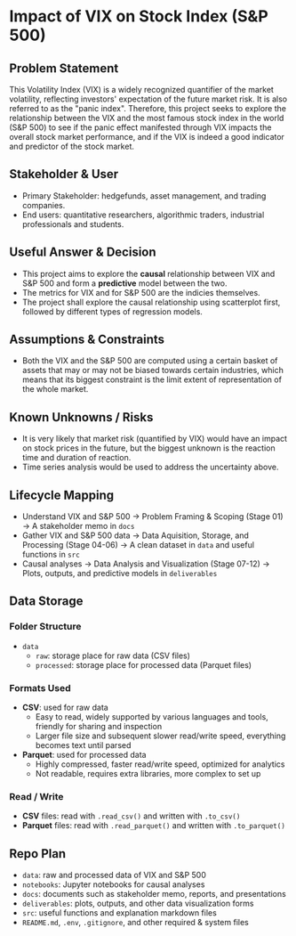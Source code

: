 # Impact of VIX on Stock Index (S&P 500)

## Problem Statement

This Volatility Index (VIX) is a widely recognized quantifier of the market volatility, reflecting investors' expectation of the future market risk. It is also referred to as the "panic index". Therefore, this project seeks to explore the relationship between the VIX and the most famous stock index in the world (S&P 500) to see if the panic effect manifested through VIX impacts the overall stock market performance, and if the VIX is indeed a good indicator and predictor of the stock market. 

## Stakeholder & User

- Primary Stakeholder: hedgefunds, asset management, and trading companies. 
- End users: quantitative researchers, algorithmic traders, industrial professionals and students. 

## Useful Answer & Decision

- This project aims to explore the **causal** relationship between VIX and S&P 500 and form a **predictive** model between the two. 
- The metrics for VIX and for S&P 500 are the indicies themselves. 
- The project shall explore the causal relationship using scatterplot first, followed by different types of regression models. 

## Assumptions & Constraints

- Both the VIX and the S&P 500 are computed using a certain basket of assets that may or may not be biased towards certain industries, which means that its biggest constraint is the limit extent of representation of the whole market. 

## Known Unknowns / Risks

- It is very likely that market risk (quantified by VIX) would have an impact on stock prices in the future, but the biggest unknown is the reaction time and duration of reaction. 
- Time series analysis would be used to address the uncertainty above. 

## Lifecycle Mapping

- Understand VIX and S&P 500 → Problem Framing & Scoping (Stage 01) → A stakeholder memo in `docs`
- Gather VIX and S&P 500 data → Data Aquisition, Storage, and Processing (Stage 04-06) → A clean dataset in `data` and useful functions in `src`
- Causal analyses → Data Analysis and Visualization (Stage 07-12) → Plots, outputs, and predictive models in `deliverables`

## Data Storage

### Folder Structure

- `data`
    - `raw`: storage place for raw data (CSV files)
    - `processed`: storage place for processed data (Parquet files)

### Formats Used

- **CSV**: used for raw data
    - Easy to read, widely supported by various languages and tools, friendly for sharing and inspection
    - Larger file size and subsequent slower read/write speed, everything becomes text until parsed
- **Parquet**: used for processed data
    - Highly compressed, faster read/write speed, optimized for analytics
    - Not readable, requires extra libraries, more complex to set up

### Read / Write

- **CSV** files: read with `.read_csv()` and written with `.to_csv()`
- **Parquet** files: read with `.read_parquet()` and written with `.to_parquet()`

## Repo Plan

- `data`: raw and processed data of VIX and S&P 500
- `notebooks`: Jupyter notebooks for causal analyses
- `docs`: documents such as stakeholder memo, reports, and presentations 
- `deliverables`: plots, outputs, and other data visualization forms
- `src`: useful functions and explanation markdown files
- `README.md`, `.env`, `.gitignore`, and other required & system files